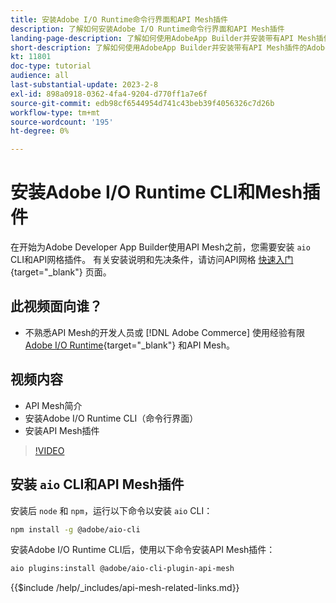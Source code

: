 ```yaml
---
title: 安装Adobe I/O Runtime命令行界面和API Mesh插件
description: 了解如何安装Adobe I/O Runtime命令行界面和API Mesh插件
landing-page-description: 了解如何使用AdobeApp Builder并安装带有API Mesh插件的Adobe I/O Runtime。
short-description: 了解如何使用AdobeApp Builder并安装带有API Mesh插件的Adobe I/O Runtime。
kt: 11801
doc-type: tutorial
audience: all
last-substantial-update: 2023-2-8
exl-id: 898a0918-0362-4fa4-9204-d770ff1a7e6f
source-git-commit: edb98cf6544954d741c43beb39f4056326c7d26b
workflow-type: tm+mt
source-wordcount: '195'
ht-degree: 0%

---
```


# 安装Adobe I/O Runtime CLI和Mesh插件

在开始为Adobe Developer App Builder使用API Mesh之前，您需要安装 `aio` CLI和API网格插件。
有关安装说明和先决条件，请访问API网格 [快速入门](https://developer.adobe.com/graphql-mesh-gateway/gateway/getting-started/){target="_blank"} 页面。

## 此视频面向谁？

* 不熟悉API Mesh的开发人员或 [!DNL Adobe Commerce] 使用经验有限 [Adobe I/O Runtime](https://developer.adobe.com/runtime/docs/guides/overview/){target="_blank"} 和API Mesh。

## 视频内容

* API Mesh简介
* 安装Adobe I/O Runtime CLI（命令行界面）
* 安装API Mesh插件

>[!VIDEO](https://video.tv.adobe.com/v/3414122?quality=12&learn=on)

## 安装 `aio` CLI和API Mesh插件

安装后 `node` 和 `npm`，运行以下命令以安装 `aio` CLI：

```bash
npm install -g @adobe/aio-cli
```

安装Adobe I/O Runtime CLI后，使用以下命令安装API Mesh插件：

```bash
aio plugins:install @adobe/aio-cli-plugin-api-mesh
```

{{$include /help/_includes/api-mesh-related-links.md}}
